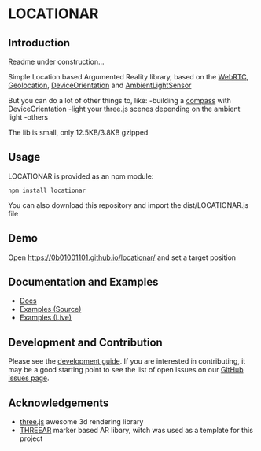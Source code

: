 # LOCATIONAR

## Introduction

Readme under construction...

Simple Location based Argumented Reality library, based on the [WebRTC](https://developer.mozilla.org/en-US/docs/Web/API/WebRTC_API), [Geolocation](https://developer.mozilla.org/en-US/docs/Web/API/Geolocation_API), [DeviceOrientation](https://developer.mozilla.org/en-US/docs/Web/API/Detecting_device_orientation) and [AmbientLightSensor](https://developer.mozilla.org/en-US/docs/Web/API/AmbientLightSensor)

But you can do a lot of other things to, like:
-building a [compass](https://0b01001101.github.io/locationar/examples/compass.html) with DeviceOrientation
-light your three.js scenes depending on the ambient light
-others

The lib is small, only 12.5KB/3.8KB gzipped

## Usage

LOCATIONAR is provided as an npm module:

```
npm install locationar
```

You can also download this repository and import the dist/LOCATIONAR.js file

## Demo

Open https://0b01001101.github.io/locationar/ and set a target position

## Documentation and Examples

- [Docs](https://0b01001101.github.io/locationar/docs)
- [Examples (Source)](https://github.com/0b01001101/locationar)
- [Examples (Live)](https://0b01001101.github.io/locationar/)

## Development and Contribution

Please see the [development guide](./DEVELOPMENT.md). If you are interested in contributing, it may be a good starting point to see the list of open issues on our [GitHub issues page](https://github.com/JamesMilnerUK/THREEAR/issues).

## Acknowledgements

- [three.js](https://github.com/mrdoob/three.js/) awesome 3d rendering library
- [THREEAR](https://github.com/JamesMilnerUK/THREEAR) marker based AR libary, witch was used as a template for this project
